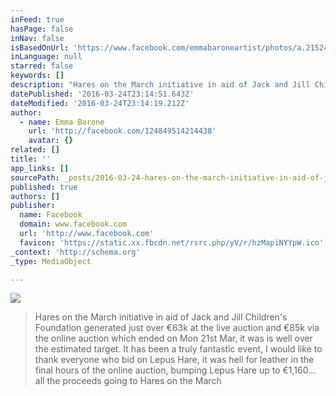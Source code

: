 ```yaml
---
inFeed: true
hasPage: false
inNav: false
isBasedOnUrl: 'https://www.facebook.com/emmabaroneartist/photos/a.215240018508720.64005.124849514214438/1201645403201505/?type=3'
inLanguage: null
starred: false
keywords: []
description: "Hares on the March initiative in aid of Jack and Jill Children's Foundation generated just over €63k at the live auction on 15th March and just over €85k via the online auction ended on Mon 21st Mar, which was is well over the estimated target."
datePublished: '2016-03-24T23:14:51.643Z'
dateModified: '2016-03-24T23:14:19.212Z'
author:
  - name: Emma Barone
    url: 'http://facebook.com/124849514214438'
    avatar: {}
related: []
title: ''
app_links: []
sourcePath: _posts/2016-03-24-hares-on-the-march-initiative-in-aid-of-jack-and-jill-childr.md
published: true
authors: []
publisher:
  name: Facebook
  domain: www.facebook.com
  url: 'http://www.facebook.com'
  favicon: 'https://static.xx.fbcdn.net/rsrc.php/yV/r/hzMapiNYYpW.ico'
_context: 'http://schema.org'
_type: MediaObject

---
```

![](https://the-grid-user-content.s3-us-west-2.amazonaws.com/c8827ecb-82ea-4273-a716-bb837752d628.jpg)

> Hares on the March initiative in aid of Jack and Jill Children's Foundation generated just over €63k at the live auction and €85k via the online auction which ended on Mon 21st Mar, it was is well over the estimated target. It has been a truly fantastic event, I would like to thank everyone who bid on Lepus Hare, it was hell for leather in the final hours of the online auction, bumping Lepus Hare up to €1,160... all the proceeds going to Hares on the March

[][0]

[0]: https://www.facebook.com/hashtag/haresonthemarch?source=feed_text&story_id=1201645403201505